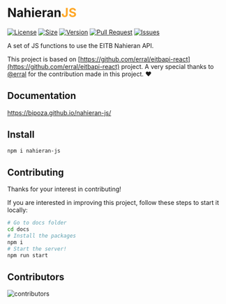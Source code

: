 # Nahieran<span style="color:#ffa726;">JS</span>
<p><a  href="https://github.com/bipoza/nahieran-js/blob/main/LICENSE"><img  src="https://img.shields.io/github/license/bipoza/nahieran-js"  alt="License"></a> <a  href="https://bundlephobia.com/package/nahieran-js"><img  src="https://badgen.net/bundlephobia/minzip/nahieran-js"  alt="Size"></a> <a  href="https://www.npmjs.com/package/nahieran-js"><img  src="https://img.shields.io/npm/v/nahieran-js"  alt="Version"></a> <a  href="https://github.com/bipoza/nahieran-js/pulls"><img  src="https://img.shields.io/github/issues-pr/bipoza/nahieran-js"  alt="Pull Request"></a> <a  href="https://github.com/bipoza/nahieran-js/issues"><img  src="https://img.shields.io/github/issues/bipoza/nahieran-js"  alt="Issues"></a></p>

A set of JS functions to use the EITB Nahieran API.

This project is based on [https://github.com/erral/eitbapi-react](https://github.com/erral/eitbapi-react) project.
A very special thanks to [@erral](https://github.com/erral) for the contribution made in this project. ❤️
## Documentation
https://bipoza.github.io/nahieran-js/

## Install

```bash
npm i nahieran-js
```

## Contributing
Thanks for your interest in contributing!

If you are interested in improving this project, follow these steps to start it locally:

```bash
# Go to docs folder
cd docs
# Install the packages
npm i
# Start the server!
npm run start
```

## Contributors

![contributors](https://contrib.rocks/image?repo=bipoza/nahieran-js "Contributors")